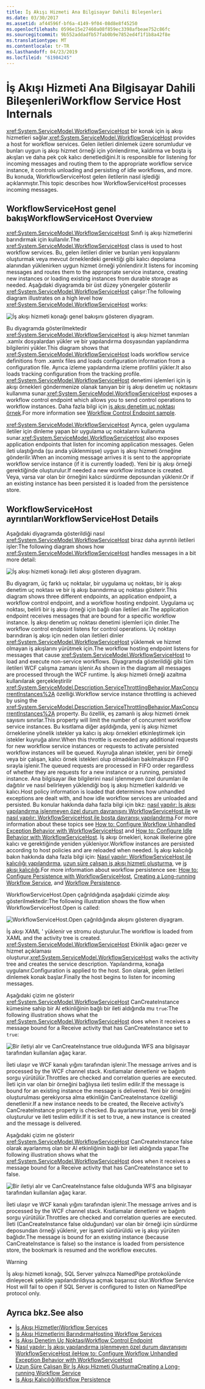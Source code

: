 ```yaml
---
title: İş Akışı Hizmeti Ana Bilgisayar Dahili Bileşenleri
ms.date: 03/30/2017
ms.assetid: af44596f-bf6a-4149-9f04-08d8e8f45250
ms.openlocfilehash: 0596e15e27460a08f859ec3398afbeae752c86fc
ms.sourcegitcommit: 9b552addadfb57fab0b9e7852ed4f1f1b8a42f8e
ms.translationtype: MT
ms.contentlocale: tr-TR
ms.lasthandoff: 04/23/2019
ms.locfileid: "61984245"
---
```

# <a name="workflow-service-host-internals"></a><span data-ttu-id="5a864-102">İş Akışı Hizmeti Ana Bilgisayar Dahili Bileşenleri</span><span class="sxs-lookup"><span data-stu-id="5a864-102">Workflow Service Host Internals</span></span>
<span data-ttu-id="5a864-103"><xref:System.ServiceModel.WorkflowServiceHost> bir konak için iş akışı hizmetleri sağlar.</span><span class="sxs-lookup"><span data-stu-id="5a864-103"><xref:System.ServiceModel.WorkflowServiceHost> provides a host for workflow services.</span></span> <span data-ttu-id="5a864-104">Gelen iletileri dinlemek üzere sorumludur ve bunları uygun iş akışı hizmet örneği için yönlendirme, kaldırma ve boşta iş akışları ve daha pek çok kalıcı denetlediğini.</span><span class="sxs-lookup"><span data-stu-id="5a864-104">It is responsible for listening for incoming messages and routing them to the appropriate workflow service instance, it controls unloading and persisting of idle workflows, and more.</span></span> <span data-ttu-id="5a864-105">Bu konuda, WorkflowServiceHost gelen iletilerin nasıl işlediği açıklanmıştır.</span><span class="sxs-lookup"><span data-stu-id="5a864-105">This topic describes how WorkflowServiceHost processes incoming messages.</span></span>  
  
## <a name="workflowservicehost-overview"></a><span data-ttu-id="5a864-106">WorkflowServiceHost genel bakış</span><span class="sxs-lookup"><span data-stu-id="5a864-106">WorkflowServiceHost Overview</span></span>  

<span data-ttu-id="5a864-107"><xref:System.ServiceModel.WorkflowServiceHost> Sınıfı iş akışı hizmetlerini barındırmak için kullanılır.</span><span class="sxs-lookup"><span data-stu-id="5a864-107">The <xref:System.ServiceModel.WorkflowServiceHost> class is used to host workflow services.</span></span> <span data-ttu-id="5a864-108">Bu, gelen iletileri dinler ve bunları yeni kopyalarını oluşturmak veya mevcut örneklerdeki gerektiği gibi kalıcı depolama alanından yüklenirken uygun hizmet örneği yönlendirir.</span><span class="sxs-lookup"><span data-stu-id="5a864-108">It listens for incoming messages and routes them to the appropriate service instance, creating new instances or loading existing instances from durable storage as needed.</span></span> <span data-ttu-id="5a864-109">Aşağıdaki diyagramda bir üst düzey yönergeler gösterilir <xref:System.ServiceModel.WorkflowServiceHost> çalışır:</span><span class="sxs-lookup"><span data-stu-id="5a864-109">The following diagram illustrates on a high level how <xref:System.ServiceModel.WorkflowServiceHost> works:</span></span> 
  
 ![İş akışı hizmeti konağı genel bakışını gösteren diyagram.](./media/workflow-service-host-internals/workflow-service-host-high-level-overview.gif)  
  
 <span data-ttu-id="5a864-111">Bu diyagramda gösterilmektedir <xref:System.ServiceModel.WorkflowServiceHost> iş akışı hizmet tanımları .xamlx dosyalardan yükler ve bir yapılandırma dosyasından yapılandırma bilgilerini yükler.</span><span class="sxs-lookup"><span data-stu-id="5a864-111">This diagram shows that <xref:System.ServiceModel.WorkflowServiceHost> loads workflow service definitions from .xamlx files and loads configuration information from a configuration file.</span></span> <span data-ttu-id="5a864-112">Ayrıca izleme yapılandırma izleme profilini yükler.</span><span class="sxs-lookup"><span data-stu-id="5a864-112">It also loads tracking configuration from the tracking profile.</span></span> <span data-ttu-id="5a864-113"><xref:System.ServiceModel.WorkflowServiceHost> denetimi işlemleri için iş akışı örnekleri göndermenize olanak tanıyan bir iş akışı denetim uç noktasını kullanıma sunar.</span><span class="sxs-lookup"><span data-stu-id="5a864-113"><xref:System.ServiceModel.WorkflowServiceHost> exposes a workflow control endpoint which allows you to send control operations to workflow instances.</span></span>  <span data-ttu-id="5a864-114">Daha fazla bilgi için [iş akışı denetim uç noktası örnek](../../../../docs/framework/wcf/feature-details/workflow-control-endpoint.md).</span><span class="sxs-lookup"><span data-stu-id="5a864-114">For more information see [Workflow Control Endpoint sample](../../../../docs/framework/wcf/feature-details/workflow-control-endpoint.md).</span></span>  
  
 <span data-ttu-id="5a864-115"><xref:System.ServiceModel.WorkflowServiceHost> Ayrıca, gelen uygulama iletiler için dinleme yapan bir uygulama uç noktalarını kullanıma sunar.</span><span class="sxs-lookup"><span data-stu-id="5a864-115"><xref:System.ServiceModel.WorkflowServiceHost> also exposes application endpoints that listen for incoming application messages.</span></span> <span data-ttu-id="5a864-116">Gelen ileti ulaştığında (şu anda yüklenmişse) uygun iş akışı hizmeti örneğine gönderilir.</span><span class="sxs-lookup"><span data-stu-id="5a864-116">When an incoming message arrives it is sent to the appropriate workflow service instance (if it is currently loaded).</span></span> <span data-ttu-id="5a864-117">Yeni bir iş akışı örneği gerektiğinde oluşturulur.</span><span class="sxs-lookup"><span data-stu-id="5a864-117">If needed a new workflow instance is created.</span></span> <span data-ttu-id="5a864-118">Veya, varsa var olan bir örneğini kalıcı sürdürme deposundan yüklenir.</span><span class="sxs-lookup"><span data-stu-id="5a864-118">Or if an existing instance has been persisted it is loaded from the persistence store.</span></span>  
  
## <a name="workflowservicehost-details"></a><span data-ttu-id="5a864-119">WorkflowServiceHost ayrıntıları</span><span class="sxs-lookup"><span data-stu-id="5a864-119">WorkflowServiceHost Details</span></span>  
 <span data-ttu-id="5a864-120">Aşağıdaki diyagramda gösterildiği nasıl <xref:System.ServiceModel.WorkflowServiceHost> biraz daha ayrıntılı iletileri işler:</span><span class="sxs-lookup"><span data-stu-id="5a864-120">The following diagram shows how <xref:System.ServiceModel.WorkflowServiceHost> handles messages in a bit more detail:</span></span>  
  
 ![İş akışı hizmeti konağı ileti akışı gösteren diyagram.](./media/workflow-service-host-internals/workflow-service-host-message-flow.gif)  
  
 <span data-ttu-id="5a864-122">Bu diyagram, üç farklı uç noktalar, bir uygulama uç noktası, bir iş akışı denetim uç noktası ve bir iş akışı barındırma uç noktası gösterir.</span><span class="sxs-lookup"><span data-stu-id="5a864-122">This diagram shows three different endpoints, an application endpoint, a workflow control endpoint, and a workflow hosting endpoint.</span></span> <span data-ttu-id="5a864-123">Uygulama uç noktası, belirli bir iş akışı örneği için bağlı olan iletileri alır.</span><span class="sxs-lookup"><span data-stu-id="5a864-123">The application endpoint receives messages that are bound for a specific workflow instance.</span></span> <span data-ttu-id="5a864-124">İş akışı denetim uç noktası denetimi işlemleri için dinler.</span><span class="sxs-lookup"><span data-stu-id="5a864-124">The workflow control endpoint listens for control operations.</span></span> <span data-ttu-id="5a864-125">Uç noktayı barındıran iş akışı için neden olan iletileri dinler <xref:System.ServiceModel.WorkflowServiceHost> yüklemek ve hizmet olmayan iş akışlarını yürütmek için.</span><span class="sxs-lookup"><span data-stu-id="5a864-125">The workflow hosting endpoint listens for messages that cause <xref:System.ServiceModel.WorkflowServiceHost> to load and execute non-service workflows.</span></span> <span data-ttu-id="5a864-126">Diyagramda gösterildiği gibi tüm iletileri WCF çalışma zamanı işlenir.</span><span class="sxs-lookup"><span data-stu-id="5a864-126">As shown in the diagram all messages are processed through the WCF runtime.</span></span>  <span data-ttu-id="5a864-127">İş akışı hizmeti örneği azaltma kullanılarak gerçekleştirilir <xref:System.ServiceModel.Description.ServiceThrottlingBehavior.MaxConcurrentInstances%2A> özelliği.</span><span class="sxs-lookup"><span data-stu-id="5a864-127">Workflow service instance throttling is achieved by using the <xref:System.ServiceModel.Description.ServiceThrottlingBehavior.MaxConcurrentInstances%2A> property.</span></span> <span data-ttu-id="5a864-128">Bu özellik, eş zamanlı iş akışı hizmeti örnek sayısını sınırlar.</span><span class="sxs-lookup"><span data-stu-id="5a864-128">This property will limit the number of concurrent workflow service instances.</span></span> <span data-ttu-id="5a864-129">Bu kısıtlama diğer aşıldığında, yeni iş akışı hizmet örneklerine yönelik istekler ya kalıcı iş akışı örnekleri etkinleştirmek için istekler kuyruğa alınır.</span><span class="sxs-lookup"><span data-stu-id="5a864-129">When this throttle is exceeded any additional requests for new workflow service instances or requests to activate persisted workflow instances will be queued.</span></span> <span data-ttu-id="5a864-130">Kuyruğa alınan istekler, yeni bir örneği veya bir çalışan, kalıcı örnek istekleri olup olmadıkları bakılmaksızın FIFO sırayla işlenir.</span><span class="sxs-lookup"><span data-stu-id="5a864-130">The queued requests are processed in FIFO order regardless of whether they are requests for a new instance or a running, persisted instance.</span></span> <span data-ttu-id="5a864-131">Ana bilgisayar ilke bilgilerini nasıl işlenmeyen özel durumları ile dağıtılır ve nasıl belirleyen yüklendiği boş iş akışı hizmetleri kaldırıldı ve kalıcı.</span><span class="sxs-lookup"><span data-stu-id="5a864-131">Host policy information is loaded that determines how unhandled exceptions are dealt with, and how idle workflow services are unloaded and persisted.</span></span> <span data-ttu-id="5a864-132">Bu konular hakkında daha fazla bilgi için bkz: [nasıl yapılır: İş akışı yapılandırma işlenmeyen özel durum davranışını WorkflowServiceHost ile](../../../../docs/framework/wcf/feature-details/config-workflow-unhandled-exception-workflowservicehost.md) ve [nasıl yapılır: WorkflowServiceHost ile boşta davranışı yapılandırma](../../../../docs/framework/wcf/feature-details/how-to-configure-idle-behavior-with-workflowservicehost.md).</span><span class="sxs-lookup"><span data-stu-id="5a864-132">For more information about these topics see [How to: Configure Workflow Unhandled Exception Behavior with WorkflowServiceHost](../../../../docs/framework/wcf/feature-details/config-workflow-unhandled-exception-workflowservicehost.md) and [How to: Configure Idle Behavior with WorkflowServiceHost](../../../../docs/framework/wcf/feature-details/how-to-configure-idle-behavior-with-workflowservicehost.md).</span></span> <span data-ttu-id="5a864-133">İş akışı örnekleri, konak ilkelerine göre kalıcı ve gerektiğinde yeniden yükleniyor.</span><span class="sxs-lookup"><span data-stu-id="5a864-133">Workflow instances are persisted according to host policies and are reloaded when needed.</span></span> <span data-ttu-id="5a864-134">İş akışı kalıcılığı bakın hakkında daha fazla bilgi için: [Nasıl yapılır: WorkflowServiceHost ile kalıcılığı yapılandırma](../../../../docs/framework/wcf/feature-details/how-to-configure-persistence-with-workflowservicehost.md), [uzun süre çalışan iş akışı hizmeti oluşturma](../../../../docs/framework/wcf/feature-details/creating-a-long-running-workflow-service.md), ve [iş akışı kalıcılığı](../../../../docs/framework/windows-workflow-foundation/workflow-persistence.md).</span><span class="sxs-lookup"><span data-stu-id="5a864-134">For more information about workflow persistence see: [How to: Configure Persistence with WorkflowServiceHost](../../../../docs/framework/wcf/feature-details/how-to-configure-persistence-with-workflowservicehost.md), [Creating a Long-running Workflow Service](../../../../docs/framework/wcf/feature-details/creating-a-long-running-workflow-service.md), and [Workflow Persistence](../../../../docs/framework/windows-workflow-foundation/workflow-persistence.md).</span></span>  
  
 <span data-ttu-id="5a864-135">WorkflowServiceHost.Open çağrıldığında aşağıdaki çizimde akışı gösterilmektedir:</span><span class="sxs-lookup"><span data-stu-id="5a864-135">The following illustration shows the flow when WorkflowServiceHost.Open is called:</span></span>  
  
 ![WorkflowServiceHost.Open çağrıldığında akışını gösteren diyagram.](./media/workflow-service-host-internals/workflow-service-host-open.gif)  
  
 <span data-ttu-id="5a864-137">İş akışı XAML ' yüklenir ve stromu oluşturulur.</span><span class="sxs-lookup"><span data-stu-id="5a864-137">The workflow is loaded from XAML and the activity tree is created.</span></span> <span data-ttu-id="5a864-138"><xref:System.ServiceModel.WorkflowServiceHost> Etkinlik ağacı gezer ve hizmet açıklaması oluşturur.</span><span class="sxs-lookup"><span data-stu-id="5a864-138"><xref:System.ServiceModel.WorkflowServiceHost> walks the activity tree and creates the service description.</span></span> <span data-ttu-id="5a864-139">Yapılandırma, konağa uygulanır.</span><span class="sxs-lookup"><span data-stu-id="5a864-139">Configuration is applied to the host.</span></span> <span data-ttu-id="5a864-140">Son olarak, gelen iletileri dinlemek konak başlar.</span><span class="sxs-lookup"><span data-stu-id="5a864-140">Finally the host begins to listen for incoming messages.</span></span>  
  
 <span data-ttu-id="5a864-141">Aşağıdaki çizim ne gösterir <xref:System.ServiceModel.WorkflowServiceHost> CanCreateInstance kümesine sahip bir Al etkinliğinin bağlı bir ileti aldığında mu `true`:</span><span class="sxs-lookup"><span data-stu-id="5a864-141">The following illustration shows what the <xref:System.ServiceModel.WorkflowServiceHost> does when it receives a message bound for a Receive activity that has CanCreateInstance set to `true`:</span></span>  
  
 ![Bir iletiyi alır ve CanCreateInstance true olduğunda WFS ana bilgisayar tarafından kullanılan ağaç karar.](./media/workflow-service-host-internals/workflow-service-host-receive-message-cancreateinstance.gif)  
  
 <span data-ttu-id="5a864-143">İleti ulaşır ve WCF kanalı yığını tarafından işlenir.</span><span class="sxs-lookup"><span data-stu-id="5a864-143">The message arrives and is processed by the WCF channel stack.</span></span> <span data-ttu-id="5a864-144">Kısıtlamalar denetlenir ve bağıntı sorgu yürütülür.</span><span class="sxs-lookup"><span data-stu-id="5a864-144">Throttles are checked and correlation queries are executed.</span></span> <span data-ttu-id="5a864-145">İleti için var olan bir örneğini bağlıysa ileti teslim edilir.</span><span class="sxs-lookup"><span data-stu-id="5a864-145">If the message is bound for an existing instance the message is delivered.</span></span> <span data-ttu-id="5a864-146">Yeni bir örneğini oluşturulması gerekiyorsa alma etkinliğin CanCreateInstance özelliği denetlenir.</span><span class="sxs-lookup"><span data-stu-id="5a864-146">If a new instance needs to be created, the Receive activity’s CanCreateInstance property is checked.</span></span> <span data-ttu-id="5a864-147">Bu ayarlanırsa true, yeni bir örneği oluşturulur ve ileti teslim edilir.</span><span class="sxs-lookup"><span data-stu-id="5a864-147">If it is set to true, a new instance is created and the message is delivered.</span></span>  
  
 <span data-ttu-id="5a864-148">Aşağıdaki çizim ne gösterir <xref:System.ServiceModel.WorkflowServiceHost> CanCreateInstance false olarak ayarlanmış olan bir Al etkinliğinin bağlı bir ileti aldığında yapar.</span><span class="sxs-lookup"><span data-stu-id="5a864-148">The following illustration shows what the <xref:System.ServiceModel.WorkflowServiceHost> does when it receives a message bound for a Receive activity that has CanCreateInstance set to false.</span></span>  
  
 ![Bir iletiyi alır ve CanCreateInstance false olduğunda WFS ana bilgisayar tarafından kullanılan ağaç karar.](./media/workflow-service-host-internals/workflow-service-host-receive-message.gif)  
  
 <span data-ttu-id="5a864-150">İleti ulaşır ve WCF kanalı yığını tarafından işlenir.</span><span class="sxs-lookup"><span data-stu-id="5a864-150">The message arrives and is processed by the WCF channel stack.</span></span> <span data-ttu-id="5a864-151">Kısıtlamalar denetlenir ve bağıntı sorgu yürütülür.</span><span class="sxs-lookup"><span data-stu-id="5a864-151">Throttles are checked and correlation queries are executed.</span></span> <span data-ttu-id="5a864-152">İleti (CanCreateInstance false olduğundan) var olan bir örneği için sürdürme deposundan örneği yüklenir, yer işareti sürdürüldü ve iş akışı yürüten bağlıdır.</span><span class="sxs-lookup"><span data-stu-id="5a864-152">The message is bound for an existing instance (because CanCreateInstance is false) so the instance is loaded from persistence store, the bookmark is resumed and the workflow executes.</span></span>  
  
> [!WARNING]
> <span data-ttu-id="5a864-153">İş akışı hizmeti konağı, SQL Server yalnızca NamedPipe protokolünde dinleyecek şekilde yapılandırıldıysa açmak başarısız olur.</span><span class="sxs-lookup"><span data-stu-id="5a864-153">Workflow Service Host will fail to open if SQL Server is configured to listen on NamedPipe protocol only.</span></span>  
  
## <a name="see-also"></a><span data-ttu-id="5a864-154">Ayrıca bkz.</span><span class="sxs-lookup"><span data-stu-id="5a864-154">See also</span></span>

- [<span data-ttu-id="5a864-155">İş Akışı Hizmetleri</span><span class="sxs-lookup"><span data-stu-id="5a864-155">Workflow Services</span></span>](../../../../docs/framework/wcf/feature-details/workflow-services.md)
- [<span data-ttu-id="5a864-156">İş Akışı Hizmetlerini Barındırma</span><span class="sxs-lookup"><span data-stu-id="5a864-156">Hosting Workflow Services</span></span>](../../../../docs/framework/wcf/feature-details/hosting-workflow-services.md)
- [<span data-ttu-id="5a864-157">İş Akışı Denetim Uç Noktası</span><span class="sxs-lookup"><span data-stu-id="5a864-157">Workflow Control Endpoint</span></span>](../../../../docs/framework/wcf/feature-details/workflow-control-endpoint.md)
- [<span data-ttu-id="5a864-158">Nasıl yapılır: İş akışı yapılandırma işlenmeyen özel durum davranışını WorkflowServiceHost ile</span><span class="sxs-lookup"><span data-stu-id="5a864-158">How to: Configure Workflow Unhandled Exception Behavior with WorkflowServiceHost</span></span>](../../../../docs/framework/wcf/feature-details/config-workflow-unhandled-exception-workflowservicehost.md)
- [<span data-ttu-id="5a864-159">Uzun Süre Çalışan Bir İş Akışı Hizmeti Oluşturma</span><span class="sxs-lookup"><span data-stu-id="5a864-159">Creating a Long-running Workflow Service</span></span>](../../../../docs/framework/wcf/feature-details/creating-a-long-running-workflow-service.md)
- [<span data-ttu-id="5a864-160">İş Akışı Kalıcılığı</span><span class="sxs-lookup"><span data-stu-id="5a864-160">Workflow Persistence</span></span>](../../../../docs/framework/windows-workflow-foundation/workflow-persistence.md)
